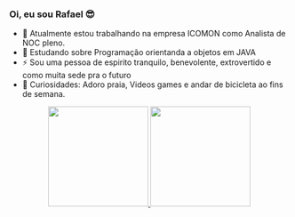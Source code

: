 ### Oi, eu sou Rafael 😎

- 🔭 Atualmente estou trabalhando na empresa ICOMON como Analista de NOC pleno.
- 🌱 Estudando sobre Programação orientanda a objetos em JAVA
- ⚡ Sou uma pessoa de espirito tranquilo, benevolente, extrovertido e como muita sede pra o futuro
- 👀 Curiosidades: Adoro praia, Videos games e andar de bicicleta ao fins de semana.


<div align="center">
  <a href="https://github.com/rafasguels">
  <img height="180em" src="https://github-readme-stats.vercel.app/api?username=Rafasguels&show_icons=true&theme=dracula&include_all_commits=true&count_private=true"/>
  <img height="180em" src="https://github-readme-stats.vercel.app/api/top-langs/?username=Rafasguels&layout=compact&langs_count=7&theme=dracula"/>
</div>
